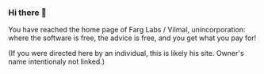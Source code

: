 ### Hi there 👋

You have reached the home page of Farg Labs / Vilmal, unincorporation:
where the software is free, the advice is free, and you get what you pay for!

(If you were directed here by an individual, this is likely his site. Owner's name intentionaly not linked.)
